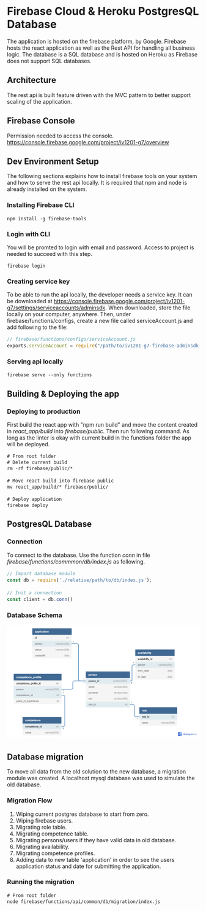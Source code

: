 # Firebase Cloud & Heroku PostgresQL Database
The application is hosted on the firebase platform, by Google. Firebase hosts the react application as well as the Rest API for handling all business logic. The database is a SQL database and is hosted on Heroku as Firebase does not support SQL databases.

## Architecture
The rest api is built feature driven with the MVC pattern to better support scaling of the application. 

## Firebase Console
Permission needed to access the console.
https://console.firebase.google.com/project/iv1201-g7/overview

## Dev Environment Setup
The following sections explains how to install firebase tools on your system and how to serve the rest api locally. It is required that npm and node is already installed on the system.

### Installing Firebase CLI
```shell
npm install -g firebase-tools
```

### Login with CLI
You will be promted to login with email and password. Access to project is needed to succeed with this step.
```shell
firebase login
```

### Creating service key
To be able to run the api locally, the developer needs a service key. It can be downloaded at https://console.firebase.google.com/project/iv1201-g7/settings/serviceaccounts/adminsdk. When downloaded, store the file locally on your computer, anywhere. Then, under firebase/functions/configs, create a new file called serviceAccount.js and add following to the file:

```javascript
// firebase/functions/configs/serviceAccount.js
exports.serviceAccount = require("/path/to/iv1201-g7-firebase-adminsdk-d4csr-1a64f29c56.json");
```

### Serving api locally
```shell
firebase serve --only functions
```

## Building & Deploying the app

### Deploying to production
First build the react app with "npm run build" and move the content created in *react_app/build* into *firebase/public*. Then run following command. 
As long as the linter is okay with current build in the functions folder the app will be deployed. 
```shell
# From root folder 
# Delete current build
rm -rf firebase/public/*

# Move react build into firebase public
mv react_app/build/* firebase/public/

# Deploy application
firebase deploy
```

## PostgresQL Database

### Connection
To connect to the database. Use the function *conn* in file *firebase/functions/commmon/db/index.js* as following.

```javascript
// Import database module
const db = require('./relative/path/to/db/index.js');

// Init a connection
const client = db.conn()
```

### Database Schema
![Database Schema](./db.png)


## Database migration
To move all data from the old solution to the new database, a migration module was created. A localhost mysql database was used to simulate the old database.  

### Migration Flow 
1. Wiping current postgres database to start from zero.
2. Wiping firebase users.
3. Migrating role table.
4. Migrating competence table.
5. Migrating persons/users if they have valid data in old database.
6. Migrating availability.
7. Migrating competence profiles.
8. Adding data to new table 'application' in order to see the users application status and date for submitting the application.  

### Running the migration
```shell
# From root folder
node firebase/functions/api/common/db/migration/index.js
```


